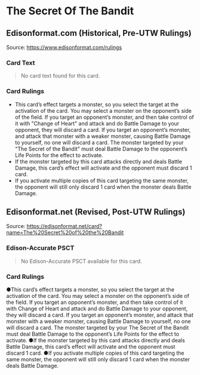 # The Secret Of The Bandit

## Edisonformat.com (Historical, Pre-UTW Rulings)

Source: https://www.edisonformat.com/rulings

### Card Text

> No card text found for this card.

### Card Rulings

*   This card’s effect targets a monster, so you select the target at the activation of the card. You may select a monster on the opponent’s side of the field. If you target an opponent’s monster, and then take control of it with "Change of Heart" and attack and do Battle Damage to your opponent, they will discard a card. If you target an opponent’s monster, and attack that monster with a weaker monster, causing Battle Damage to yourself, no one will discard a card. The monster targeted by your "The Secret of the Bandit" must deal Battle Damage to the opponent’s Life Points for the effect to activate.
*   If the monster targeted by this card attacks directly and deals Battle Damage, this card’s effect will activate and the opponent must discard 1 card.
*   If you activate multiple copies of this card targeting the same monster, the opponent will still only discard 1 card when the monster deals Battle Damage.

## Edisonformat.net (Revised, Post-UTW Rulings)

Source: https://edisonformat.net/card?name=The%20Secret%20of%20the%20Bandit

### Edison-Accurate PSCT

> No Edison-Accurate PSCT available for this card.

### Card Rulings

●This card’s effect targets a monster, so you select the target at the activation of the card. You may select a monster on the opponent’s side of the field. If you target an opponent’s monster, and then take control of it with Change of Heart and attack and do Battle Damage to your opponent, they will discard a card. If you target an opponent’s monster, and attack that monster with a weaker monster, causing Battle Damage to yourself, no one will discard a card. The monster targeted by your The Secret of the Bandit must deal Battle Damage to the opponent’s Life Points for the effect to activate.
●If the monster targeted by this card attacks directly and deals Battle Damage, this card’s effect will activate and the opponent must discard 1 card.
●If you activate multiple copies of this card targeting the same monster, the opponent will still only discard 1 card when the monster deals Battle Damage.
            